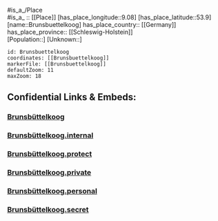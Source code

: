﻿---
location: [53.9,9.08] 
mapzoom: [7,12] 
mapmarker: city 
type: City
tags:
- geo/City


SpocWebEntityId: 29375
isDeleted: false
confidential: public

---
#is_a_/Place  
#is_a_ :: [[Place]] 
[has_place_longitude::9.08] 
[has_place_latitude::53.9] 
[name::Brunsbuettelkoog] 
has_place_country:: [[Germany]]  
has_place_province:: [[Schleswig-Holstein]]  
[Population::] 
[Unknown::] 


```leaflet
id: Brunsbuettelkoog
coordinates: [[Brunsbuettelkoog]] 
markerFile: [[Brunsbuettelkoog]] 
defaultZoom: 11 
maxZoom: 18
```


## Confidential Links & Embeds: 

### [Brunsbüttelkoog](/_public/Earth/Continent/Europe/Europe~Central/Germany/Germany~West/Schleswig-Holstein/counties~SH/Dithmarschen/cities~Dithmarschen/Brunsbüttel/Brunsbüttelkoog.md) 

### [Brunsbüttelkoog.internal](/_internal/Earth/Continent/Europe/Europe~Central/Germany/Germany~West/Schleswig-Holstein/counties~SH/Dithmarschen/cities~Dithmarschen/Brunsbüttel/Brunsbüttelkoog.internal.md) 

### [Brunsbüttelkoog.protect](/_protect/Earth/Continent/Europe/Europe~Central/Germany/Germany~West/Schleswig-Holstein/counties~SH/Dithmarschen/cities~Dithmarschen/Brunsbüttel/Brunsbüttelkoog.protect.md) 

### [Brunsbüttelkoog.private](/_private/Earth/Continent/Europe/Europe~Central/Germany/Germany~West/Schleswig-Holstein/counties~SH/Dithmarschen/cities~Dithmarschen/Brunsbüttel/Brunsbüttelkoog.private.md) 

### [Brunsbüttelkoog.personal](/_personal/Earth/Continent/Europe/Europe~Central/Germany/Germany~West/Schleswig-Holstein/counties~SH/Dithmarschen/cities~Dithmarschen/Brunsbüttel/Brunsbüttelkoog.personal.md) 

### [Brunsbüttelkoog.secret](/_secret/Earth/Continent/Europe/Europe~Central/Germany/Germany~West/Schleswig-Holstein/counties~SH/Dithmarschen/cities~Dithmarschen/Brunsbüttel/Brunsbüttelkoog.secret.md) 
